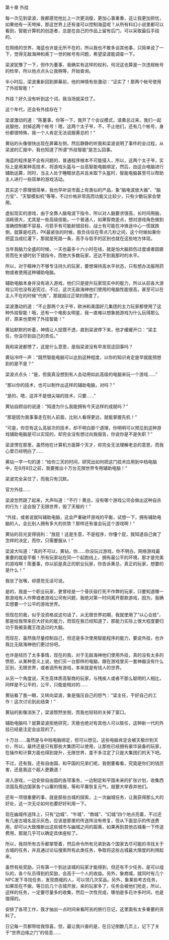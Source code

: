 第十章 外挂


每一次见到梁波，我都感觉他比上一次更消瘦，更加心事重重，这让我更加担忧，如果他有一天垮掉，那这世界上还有谁可以控制海蓝呢？从所有科幻小说里都可以看到，智能计算机的创造者，总是在自己的作品上留有后门，可以采取最后手段的。

在网络的世界，海蓝也许是无所不在的，所以我也不敢多谈其他事，只简单说了一下，觉得无敌海神和奥丁一世的帐号有问题，希望梁波能调查一下。

梁波犹豫了一下，但作为董事，我确实有这样的权利，何况这也算是一次违规帐号的检举，所以他点点头让我稍等，开始查询。

半小时后，梁波重新回到屏幕前，他的神情有些激动：“证实了！那两个帐号使用了外挂智能！”

外挂？好久没有听到这个词，我当场就呆住了。

这个年代，还会有外挂存在？

梁波激动的道：“陈董事，你等一下，我开了个会议模式，请黄总过来，我们一起说服他，封掉这两个帐号！嗯，这两个太子爷，不，不止他们，还有几个帐号，身份都很特殊，我一个人肯定无法说服黄总的！”

黄钻的头像很快出现在屏幕左侧，然后静静的听我和梁波说明了事件的全过程，从梁波的汇报中，我也知道了所谓“外挂智能”是怎么回事。

海蓝的程序是不会有问题的，普通程序根本不可能侵入，所以，这两个太子爷，实际上是用某种高技术，将游戏头盔与一台高智能电脑绑定，然后，由这台电脑进行辅助运算，同时，当主人处于睡眠状态并且未取下头盔时，智能电脑甚至可以帮助主人进行一些简单的游戏活动。

其实这个原理很简单，我也早听说市面上有类似的产品，象“脑电波放大器”、“脑力宝”、“天智模拟机”等等，不过价格非常高而功能又比较少，只有少数玩家会使用。

虚拟现实的游戏，由于全靠人脑电波下指令，所以对人脑要求很高，长时间用脑，消耗很大，尤其是一些高级技能。一个普通人，如果智商差点，想对游戏角色做到准确控制都不容易，弓箭手有可能射错目标，战士有可能在冲锋途中心一慌就跌倒，就算是吃药，PK最紧张的时候，胜负往往在零点几秒之间，这个时候如果你把蓝当成红灌下，那就是死路一条，高手与低手的区别也就在这些地方体现。

当年我脑力全盛的时候，一天也最多十六小时在线，就是怕大脑损伤过度或者因疲劳而在关键时刻下错指令，而绝大多数玩家，还达不到我那时的水平。

所以，对于精神力不够专注持久的玩家，要想保持高水平状态，只有想办法服用药物或者使用这种辅助电脑。

辅助电脑本身并没有进入游戏，他们只是提升玩家现实中的能力，所以从前各大游戏公司也没有追究过，不过，这次无敌海神他们使用的电脑性能很高，甚至可以在主人不在的时候“代练”，那就超过正常的限度了。

梁波激动的道：“不止那两个太子爷，欧洲和美国好几集团的主力玩家都使用了这种外挂智能！哦，还有一个电影女明星，我一直难以想象她游戏为什么玩得那么好，原来也使用了外挂智能！”

黄钻默默的听着，神情让人捉摸不透，直到梁波停下来，他才缓缓开口：“梁主任，你没尽到自己的责任。”

我和梁波都愣了，这是什么意思，是指梁波没有早发现这回事吗？

黄钻冷哼一声：“既然智能电脑可以达到这种程度，以你的知识肯定是早就能预想到的是不是？”

梁波点点头：“是，但我真没想到有人会动用如此高级的电脑来玩一个游戏……”

“那以你的技术，也可以制作出这样的辅助电脑，对吗？”

“是的，嗯，这并不是很尖端的技术，只要……”

黄钻自顾自的说道：“知道为什么我能拥有今天这样的成就吗？”

“那是因为我事事走在别人前面，比别人看得更远，就能掌握先机！”

“可是，你空有这么高层次的技术，却不明白那个道理，你明明可以预见到这种游戏辅助电脑是可以实现的，却完全没有想过向我报告，你说你是不是失职？”

梁波愣在那里，虽然他在计算机方面算个天才，却完全无法理解老总的意思，而我心里已经明白了……

黄钻一字一句的道：“给你三天的时间，研究出如何把这门技术应用到中档电脑中，在8月8日之前，我要推出十万台无限世界专用辅助电脑！”

梁波完全呆住了，而我只有沉默。

官方外挂……

梁波忽然跳了起来，大声叫道：“不行！黄总，没有哪个游戏公司会做出这种自杀的行为！这会毁了无限世界，毁了天极的！”

“外挂，或者说就叫辅助电脑，这会严重破坏游戏的平衡，试想一下，拥有辅助电脑的人，会比别人拥有多大的优势？那样还有谁会玩这个游戏啊！”

黄钻的目光变得锐利：“放屁！这是生意，不是程序，你懂个屁，我知道自己做了怎样的决定，而你，只需要服从！”

梁波大叫道：“真的不可以，黄钻，你……你没玩过游戏，你不明白，网络游戏最重要的就是平衡！所有玩家站在同一个起跑线上，拥有最公平的环境，那才是完美的游戏啊！陈董事，你以前是真正的职业玩家，你告诉黄总，真正的玩家，想要的是什么！”

我张了张嘴，却感觉无话可说。

是的，我是一个职业玩家，更曾经是一个骨灰级打死不作弊的玩家，只要知道哪一款游戏有人作弊或者游戏公司有问题，我绝对第一时间离开那款游戏，因为，我确实想要一个公平的游戏世界。

但现在的我，似乎没资格说这句话了，从无限世界初期，我就使用了“以心合技”，那是给我带来巨大好处的能力，而现在我已经知道了，那能力实际上很大程度要归功于我被圣魔王改造过的大脑。

而现在，虽然我尽量控制自己，但还是多次使用智能程序的能力，要说外挂，也许我比无敌海神他们更过份吧。

也许是经历了太多事情，现在的我，对于无敌海神他们使用外挂，真的没有太多的愤怒，从某种意义上说，他们买一台那样的电脑，跟在游戏里买一套神器没有什么区别，无限世界，或者说所有游戏，本来就是有钱人的世界。

从另一个角度说，天生高体质高智商的玩家，与残疾人或者不那么聪明的人相比，同样是不公平的，公平，只能是相对的……

黄钻看了我一眼，又转向梁波，象是强压自己的怒气：“梁主任，干好自己的工作！这次讨论到此结束！”

黄钻的影像消失了，梁波颓然坐倒，而我也轻轻的关掉了窗口。

辅助电脑吗？就算梁波拒绝研究，天极也绝对有其他人可以胜任，这种新一代的外挂已经是注定会出现的了。

十万台……虽然是与中档电脑绑定，但可以想见，这些电脑肯定会被天极炒到天价，所以，最终还是只有那些大集团可以使用，让那些已经拥有豪华装备的玩家，在操作和计算方面也得到提升，无限世界，差不多注定了只是大集团们的天下吧。

不过，还有我，还有自由国、和平国的兄弟们呢，我倒要看看，究竟是你们的钱厉害，还是我这个超人更霸道！

进入游戏，一边安排自由国的各项事务，一边制定和平国未来的扩张计划，收集西凉国及周边国家各个山寨的情报，等和平寨恢复元气，就要大举吞并他们。

还有一项很重要的事，就是那些古城的探索，上一次幽城任务，让我获得那么大的好处，这一次无论如何也要好好利用一下。

现在幽城传送阵上，只有“边城”、“牛城”、“商城”、“幻城”四个地点亮着，不过还有几座古城名显示灰色，应该是那里的传送阵没有修复，但从下面显示的传送费用，却可以大致推断出这些城市与幽城之间的距离，如果再到其他古城看一下传送费用，那就几乎可以确定具体座标了。

所以，我将所有古币都掌管着，然后命令所有兄弟到各个国家去尽可能的寻找关于古城的任务，并且通过论坛搜索所有此类任务，争取将这些古城最大限度的利用起来。

虽然有些奖励，只有第一个到达该城的玩家才能得到，但还有不少任务，是可以组队的，各个队员得到的奖励，会高于一个人的收益。另外，象商城，就同时有几个NPC发下寻找任务，发现商城的人，可以领几次奖品。另外，象某些考古任务，如果现在不做，等日后几个古城开放，来的玩家多了，任务会被他们抢走，所以，这样的任务，一定要尽量多的收集，然后一次性完成，哪怕是多花许多时间，也是值得的。

安排了各项工作，我才抽出一点时间来看阿吉的旅行日记，这里面有太多重要的资料了。

日记每一页都带给我惊喜，但，最让我兴奋的是，在日记倒数几页上，记下了关于“世界边缘之门”的信息……





